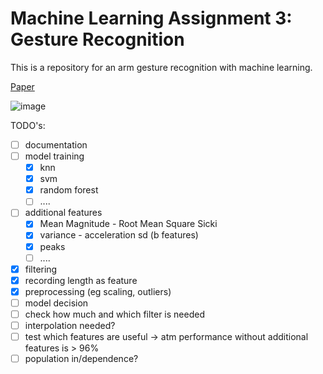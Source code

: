 # Machine Learning Assignment 3: Gesture Recognition

This is a repository for an arm gesture recognition with machine learning.

[Paper](https://ambientintelligence.aalto.fi/team_old/findling/pdfs/publications/Kefer_16_ComparingPlacementTwo.pdf)

![image](https://user-images.githubusercontent.com/29484672/214948940-1181acd9-8a3b-4fbb-9acd-eea31c145014.png)

TODO's:

- [ ] documentation
- [ ] model training
  - [x] knn
  - [x] svm
  - [x] random forest
  - [ ] ....
- [ ] additional features
  - [x] Mean Magnitude - Root Mean Square Sicki
  - [x] variance - acceleration sd (b features)
  - [x] peaks
  - [ ] ....
- [x] filtering
- [x] recording length as feature
- [x] preprocessing (eg scaling, outliers)
- [ ] model decision
- [ ] check how much and which filter is needed
- [ ] interpolation needed?
- [ ] test which features are useful -> atm performance without additional features is  > 96%
- [ ] population in/dependence?
